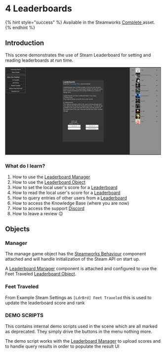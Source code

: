 # 4 Leaderboards

{% hint style="success" %}
Available in the Steamworks [Complete ](https://assetstore.unity.com/packages/tools/utilities/ux-v2-complete-201905)asset.
{% endhint %}

## Introduction&#x20;

This scene demonstrates the use of Steam Leaderboard for setting and reading leaderboards at run time.

![](<../../../../.gitbook/assets/image (159).png>)

### What do I learn?

1. How to use the [Leaderboard Manager](../../components/leaderboard-manager.md)
2. How to use the [Leaderboard Object](../../objects/leaderboard.md)
3. How to set the local user's score for a [Leaderboard](../../objects/leaderboard.md)
4. How to read the local user's score for a [Leaderboard](../../objects/leaderboard.md)
5. How to query entries of other users from a [Leaderboard](../../objects/leaderboard.md)
6. How to access the Knowledge Base (where you are now)
7. How to access the support [Discord ](https://discord.gg/6X3xrRc)
8. How to leave a review 😉

## Objects

### Manager

The manage game object has the [Steamworks Behaviour](../../components/steamworks-behaviour.md) component attached and will handle initialization of the Steam API on start up.

A [Leaderboard Manager](../../components/leaderboard-manager.md) component is attached and configured to use the Feet Traveled [Leaderboard Object](../../objects/leaderboard.md).

### Feet Traveled

From Example Steam Settings as `[LdrBrd] Feet Traveled` this is used to update the leaderboard score and rank

### DEMO SCRIPTS

This contains internal demo scripts used in the scene which are all marked as deprecated. They simply drive the buttons in the menu nothing more.

The demo script works with the [Leaderboard Manager](../../components/leaderboard-manager.md) to upload scores and to handle query results in order to populate the result UI
